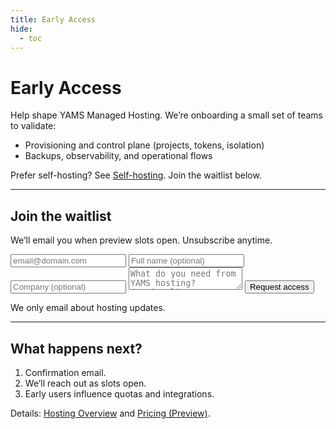 ```yaml
---
title: Early Access
hide:
  - toc
---
```


# Early Access

Help shape YAMS Managed Hosting. We’re onboarding a small set of teams to validate:

- Provisioning and control plane (projects, tokens, isolation)
- Backups, observability, and operational flows

Prefer self-hosting? See [Self-hosting](self_hosting.md). Join the waitlist below.

---

## Join the waitlist

We’ll email you when preview slots open. Unsubscribe anytime.

<form action="https://formspree.io/f/xgvzbbzy" method="POST" class="waitlist-form">
  <input type="email" name="email" placeholder="email@domain.com" required />
  <input type="text" name="name" placeholder="Full name (optional)" />
  <input type="text" name="company" placeholder="Company (optional)" />
  <textarea name="requirements" placeholder="What do you need from YAMS hosting? (optional)"></textarea>
  <!-- Honeypot field -->
  <input type="text" name="_gotcha" style="display:none" />
  <!-- Redirect to thanks page -->
  <input type="hidden" name="_redirect" value="/thanks/" />
  <!-- Tag the submission -->
  <input type="hidden" name="list" value="hosting-early-access" />
  <button type="submit">Request access</button>
</form>

<p class="privacy-note">We only email about hosting updates.</p>

---

## What happens next?

1. Confirmation email.
2. We’ll reach out as slots open.
3. Early users influence quotas and integrations.

Details: [Hosting Overview](README.md) and [Pricing (Preview)](pricing.md).

